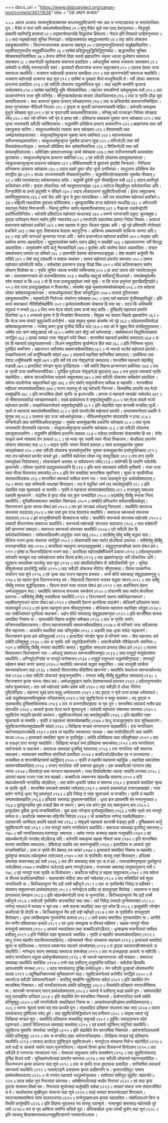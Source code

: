 +++
dbcs_url = "https://www.dsbcproject.org/canon-text/content/367/1626"
title = "08 अष्टम अध्यायः"

+++
अष्टम अध्यायः
स्वयम्भूचैत्याश्रमनाम साधनासुवृष्टिचरणो नाम
अथ स भगवाञ्छास्ता स समाधेरुत्थितः पुनः।
मैत्रेयं तं सभां चापि समालोक्यैवमादिशत्॥१॥
शृणु मैत्रेय भूयो स्या एतद् देवानुभावतः।
सिद्धभूमेः प्रवक्षापि महत्सिद्धि प्रभावतां॥२॥
तद्यथात्रोपछन्दोहे सिद्धलोक हिमालय।
नेपाल इति विख्याते एतद्देवानुभावतः॥३॥
सदा भद्रमहोत्साहं सुभिक्षं निरुपद्रवं।
सर्वद्रव्यसमापन्न समृद्धाधमवर्त्तत॥४॥
तदा सर्वत्र लोकाश्च दशकुशलचारिणः।
त्रिरत्नभजनारक्ताः प्राचरन्तः सहाशुभ॥५॥
एतत्पुण्यानुलिप्तास्ते चतुर्ब्रह्मविहारिणः।
भद्रश्रीसद्गुणाधीरा बभूवुर्बोधिचारिणः॥६॥
एवमेषां प्रसिद्धाभूदृद्धिसिद्धिगुणार्थदा।
ऋद्धास्फीता सुभिक्षा श्रीसमाश्रयाभिशोभिताः॥७॥
तेनात्र योगिनो विज्ञा यतयो ब्रह्मचारिणः
स्मृत्वा ध्यात्वा कुलेशानं समाराध्य समाश्रयन्॥८॥
तथान्येऽपि सुलोकाश्च समागत्य प्रसादिताः।
धर्मधातुमिमं भक्त्या भजमानाः समाश्रयन्॥९॥
सर्वष्वपि च तीर्थेषु स्नानदानादि संबरं।
कृत्वाष्टौ वीतरागांश्च भजन्त समुपाश्रयन्॥१०॥
एताश्च देवताः पञ्च समाराध्य यथाविधि।
भजमाना सदोत्साहैः प्राचरन्त समाहिताः॥११॥
तदा खगाननादेवीं समाराध्य यथाविधि।
भजमाना महोत्साहैः प्राचरन्त सदा शुभं॥१२॥
एवमिमं च पुच्छाग्रं चैत्यं मञ्जुश्रियापि ते।
सर्वे लोकाः समाराध्य प्राभजन्त प्रसादिताः॥१३॥
एवं सर्वेऽपि लोकाश्च सद्धर्म्माभिरता मुदा।
सदा भद्राणि कर्म्माणि कृत्वात्र सर्व्वदाश्रयन्॥१४॥
एवमेषां महासिद्धि भूमिः श्रीसंप्रशोभिताः।
महाजन समाकीर्ण्णा सर्वभूम्युत्तमा वभौ॥१५॥
ततः कालान्तरेणात्र राजा भूमि यतिर्नृपः।
श्रीगुणकामदेवाख्य शास्ता लोकाधिपाभवत्॥१६॥
तदा स नृपतिः प्रौढा युवा कामातिलालसः।
यथा कामरसं भुक्त्वा प्राचरन् स्वेच्छयारमन्॥१७॥
ततः स क्षत्रियाप्येवं कामभागाभिमोहिताः।
प्रमदा गुणसंरक्ता नीतिधर्मे निरादरः॥१८॥
दृष्ट्वा स सुन्दरीं कान्तामगम्यामपि मोहितः।
बलेनापि समाकृष्य वुभुजे स्वेच्छया मुदा॥१९॥
एवं स नृपराजापि कामधर्म्मातिलालसः।
मन्त्रिषु सर्व राज्याङ्ग निवेश्य स्वेच्छया रमेत्॥२०॥
ततः स्ते मन्त्रिणः सर्वे नृपं तं प्रमदा वशे।
प्रतिष्ठाप्य यथाकामं भुक्त्वा चरन् यथेच्छया॥२१॥
तथा भृत्या जनाश्चापि सर्वेऽपि क्लेशिताशयाः।
सद्धर्म्माणि प्रतिक्षिप्य प्राचरन् कामभागिनः॥२२॥
ब्राह्मणाश्च तथा सर्वे दशाकुशल चारिणः।
स्वकुलधर्म्ममर्यादं त्यक्त्वा चरन् यथेच्छया॥२३॥
वैश्याश्चापि तथा धर्म्मद्रव्यसंग्रहलालसाः।
स्वकुलवृत्तिमुत्सृज्य भुक्त्वा चरन् यथेप्सितं॥२४॥
महाजनास्तथा सर्वेप्यन्यायद्रव्यसाधिनः।
स्वकुलधर्ममुत्सृज्य भुक्त्वैव प्राचरन् सुखं॥२५॥
वणिजोऽपि तथा सर्वे मिथ्यार्थसाधनोद्यताः।
सत्यधर्म प्रतिक्षिप्य चेरुः क्लेशाभिमानिताः॥२६॥
शिल्पिनोऽपि तथा सर्वे कवलभृतिलालसाः।
अविधिज्ञाः प्रमादान्धाश्चक्रुः कर्म्म यंथेच्छया॥२७॥
तथा नारीजनाश्चापि कामक्लेशाः कुलाशयाः।
स्वकुलधर्ममृत्सृज्य प्राचरन्त यथेप्सितं॥२८॥
एवं सर्वेऽपि लोकाश्च दशाकुशलसंरताः।
स्वकुलाचारमुत्सृज्य प्राचरन्त यथेच्छया॥२९॥
तीर्थिकाश्चापि ये दुष्टास्ते दृष्ट्वैवं जिनालयं।
निन्दित्वा परिभाषन्तः प्राचरन्त यथेच्छया॥३०॥
तदात्र वहवो दुष्टा चौरा धूर्त्ताः प्रगल्भिकाः।
साधुजनाः प्रतिक्षिप्य चेरु मत्तद्वीपा इव॥३१॥
साधवः सज्जनाश्चापि नीचकर्मानुचारिणः।
सद्धर्म्मविरतोत्साहाश्चेरु भुक्त्वैव नीचवत्॥३२॥
तदैवं पापसंचारात् सर्वत्राप्यचरत् कलिः।
सद्धर्म्मो दुर्वली भूतो नीचवद्विलयं ययौ॥३३॥
तदात्र प्रवरीभूते कलिसंचार वर्त्तते।
दृष्ट्वा लोकाधिपाः सर्वे भवन्रुष्टपरान्मुखाः॥३४॥
ततोऽत्र विमुखीभूय सर्वलोकाधिपा अपि।
धिग्नृपमिति बा दन्तो द्रष्टुमपि न चेच्छिरे॥३५॥
तदात्र लोकपालानां सुदृष्टिविरतोत्सवे।
ईतयः समुपाक्रम्य प्रावर्त्तितुमुपाचरत्॥३६॥
ततो देवा अपि क्रूरा ये दुष्टा मारपाक्षिकाः।
सर्वे तत्र रूपालोक्य महोत्पातं प्रचक्रिरे॥३७॥
वह्निरपि तथालोक्य दुष्टवत् कोपिताशयः।
धूमाकुलार्चिषा दग्धा महोत्पातं व्यधादिह॥३८॥
धर्मराजापि रुष्टाभून् निर्दयां निरुजानपि।
निहन्तुं प्राणिनः सर्वान् महामारीमचारयत्॥३९॥
नैऋत्या राक्षसेन्द्रोऽपि प्रकोपितातिनिर्दयः।
सर्वत्रापि प्रविष्टोऽत्र महोत्पातं व्यधात्सदा॥४०॥
वरुणो नागराजापि प्रदुष्टः क्रूरचक्षुषा॥
दृष्ट्वा वारिवहान् मेघान् सर्वान् वृष्टिं न्यवारयेत्॥४१॥
मरुतोऽपि तथालोक्य प्ररुष्टा निर्दया स्थिताः।
असाध्यं प्रचरन्तात्र महोत्पातं प्रचक्रिरे॥४२॥
तथा यक्षाश्च ये दुष्टाः किन्नरा गुह्यका अपि।
गृहे गृहे प्रविश्यापि रोगोत्पातं प्रचक्रिरे॥४३॥
तथा भूताः पिशाचाश्च वेतालाः कटपूटिनाः।
डाकिण्यः प्रमथाश्चापि शाकिन्यः सगणा अपि॥४४॥
रुद्रा अपि सगन्धर्वा कुम्भाण्डा गरुडा अपि।
सर्वत्र प्रचरन्तोऽत्र महोत्पातं प्रचक्रिरे॥४५॥
मातृका अपि सर्वाश्च सगणा अप्रसादिताः।
सुदुष्टवालोक्य सर्वान् स्तान् द्रक्षितुं न समाहिरे॥४६॥
ग्रहास्तारागणाः सर्वे विरुद्धा अप्रसादिताः।
अनुसंदर्शनं वापि कर्तु नैवाववांञ्छिरे॥४७॥
कुलेशा अपि सर्वाश्च देवता अप्रसादिताः।
संत्रात समर्थास्तान् पश्यंत्य एव तस्थिरे॥४८॥
एवमन्येपि देवाश्च सर्वत्राणपराङ्मुखाः।
तेषां संदर्शनं कर्तुमपि नैव वांछिरे॥४९॥
तेषां त्रातुं तदेकापि न शशाक कथंचन।
एवमत्र महोत्पातं प्रावर्त्तत समन्ततः॥५०॥
एवमत्र महोत्पातं प्रर्वर्त्ततेऽपि सर्वतः।
सर्वक्लेशा हतात्मानः प्रचक्रु विग्रहं मिथः॥५१॥
तदेवं कलिसंरक्तान् सर्वान् लोकान् विलोक्य सः।
नृपतिः सुचिरं ध्यात्वा मनसैवं व्यचिन्तयत्॥५२॥
हा कष्टं पापजं धोरं जायतेऽत्राधुना मम।
तत्पापशमनायायं को दधान्महिताशयः॥५३॥
कथमिह महद्दुःखं शमीकर्त्तुं विधास्यते।
पश्यन्नेवमुपेक्ष्यैव रमेयं साम्प्रतं च किं॥५४॥
यो हि राजा प्रजादुःखमुपेक्ष्य रमते सुखं।
स किं राजा प्रभुर्भत्तां दुष्टाहिवद्विगर्ह्यते॥५५॥
यत्र राजा प्रजादुःखमुपेक्ष्य न विचारयेत्।
स्वयमेव सुखं भुक्त्वारमंश्चरेयथेच्छया॥५६॥
तत्र सर्वप्रजा लोकाः क्लेशव्याकुलमानसाः।
सत्यधर्मकुलाचारं हित्वा चरेयुरौद्धटाः॥५७॥
ततस्ते दुरितारक्ता दशकुशलचारिणः।
महापापेऽपि निर्लज्जाः संचरेरन् यथेच्छया॥५८॥
एतत् सर्व महत्पातं र्भुजीयान्नृपतिर्ध्रुवं।
इति सत्यं समाख्यातं नीतिविज्ञैर्महर्षिभिः॥५९॥
इत्येतत्पापवैपाक्यं भोक्तव्यं हि मया भव।
तदत्र किं करिष्यामि यदुपायं न मन्यते॥६०॥
धिग् जन्म मेऽत्र संसारे यस्य राज्ये सदा कलिः।
दुर्भिक्षादि महात्पातं प्रवर्त्तते दिवानिशं॥६१॥
धन्यास्ते पुरुषा ये हि निःक्लेशा विमलाशया।
विमुक्त भव संचारा भिक्षवो ब्रह्मचारिणः॥६२॥
किं मेऽत्र जन्म संसारे सुकुलमपि प्रभोर्नृणां।
यदहं पशुवद् भुक्त्वा काममेव रमे गृहे॥६३॥
तदेततपापलिप्तोऽहं क्लेशव्याकुलमानसः।
नरकेषु भ्रमन् दुःखं भुंजीयां विविधं सदा॥६४॥
तदा को मे सुहृत् मित्रं संरक्षितुमुपाचरत्।
धर्ममेव तदा त्राणं सर्वदुःखापहं भवे॥६५॥
धर्माणां प्रवरं बौद्धं धर्मं सर्वभयापहं।
सर्वार्थसाधनं सिद्धमित्याख्यातं जगद्धितं॥६६॥
इत्यहं साम्प्रतं गत्वा गोशृङ्गे पर्वते स्थितं।
शान्तश्रियं महाचार्यं प्रार्थयेयं समादरात्॥६७॥
स एव हि महाचार्य एतदुत्पातशान्तये।
विधानं समुपादिश्य कुर्यान्मेऽत्र हितं सदा॥६८॥
इति निश्चित्य भूपालः पुरोहितं समन्त्रिणः।
महाजनान सपौरांश्च समामन्त्रयैवमादिशत्॥६९॥
भो भवन्तो यदत्रैवं महोत्पातं प्रवर्त्तते।
तच्छान्तिकरणं धर्मं कर्त्तुमिच्छामि सांप्रतं॥७०॥
तदाचार्य महाभिज्ञं शान्तिश्रियं समादरात्।
प्रार्थयित्वा तदा देशाद् धर्त्तुमिच्छामि सदृशं॥७१॥
इति सर्वे वयं तत्र गोशृङ्गेऽग्रे समादरात्।
शान्तश्रियं महाचार्य संप्रार्थितुं वज्रावहै॥७२॥
इत्यादिष्टं नरेन्द्रण श्रुत्वा पुरोहितादयः।
सर्वे तथेति विज्ञप्य प्राभ्यनन्दन् प्रबोधिताः॥७३॥
ततः स नृपती राजा समन्त्रिजनपौरिकाः।
पुरोहितं पुरोधाय गोशृङ्गेऽग्रे मुदाचरत्॥७४॥
तत्र दृष्ट्वा तमाचार्य नृपतिः संप्रमोदितः।
समेत्य साञ्जलिर्नत्वा पादाब्जे समुपाश्रयत्॥७५॥
तथा सर्वेऽपि लोकाश्च समीक्ष्येनं प्रसादिताः।
समेत्य पादयोर्नत्वा समुपतस्थिरे मुदा॥७६॥
तान् सर्वान् समुपासीनान् समीक्ष्य स महामतिः।
शान्तश्रीस्तं महीपालं सम्पश्यन्नेवमादिशत्॥७७॥
राजन् सदास्तु वो भद्रं सर्वत्रापि निरन्तरं।
किमर्थमिह प्रायासि तत् मेऽग्रे वक्तुंमर्हसि॥७८॥
इति शान्तश्रिया प्रोक्ते नृपतिः स कृताञ्जलिः।
प्रणत्वा तं महाचार्य पश्यन्नेवं न्यवेदयेत्॥७९॥
भो श्रीशास्तयदर्थेऽहं भवच्छरणमाव्रजे।
तदर्थ प्रार्थयाम्यत्र मे समुपादेष्टुमर्हति॥८०॥
यत् मेऽत्र पापतो राज्ये महोत्पातं प्रवर्त्तते।
तच्छान्तिकरणोपायं समुपादेष्टुमर्हति॥८१॥
इति संप्रार्थिते राज्ञा शान्तश्री मन्त्रवित् सुधीः।
नृपते तं महासत्त्वं समालोक्यैवमादिशत्॥८२॥
नृपते पापतोऽत्रैवं महोत्पातं प्रवर्त्तते।
तत्पापशमनोपायं वक्षामि ते शृणुष्व तत्॥८३॥
यत्वमत्र नृपा राजा सर्वधर्मानुपालकः।
नीतिधर्म्मानुसारेण संपालयसि न प्रजाः॥८४॥
मन्त्रिणोऽपि तथा सर्वनीतिधर्मपराङ्मुखाः।
भुक्त्वा कामसुखान्येव प्रचरन्ति यथेच्छया॥८५॥
तथा भृत्या जनाश्चापि पौराश्चापि महाजनाः।
स्वकुलधर्ममुत्सृज्य प्रचरन्ति यथेच्छया॥८६॥
एवं सर्वेऽपि लोकाश्च दशाकुशलचारिणः।
सद्धर्माणि प्रतिक्षिप्य प्रचरन्ति प्रमादतः॥८७॥
तदैतत् पापवैपाक्यं भोक्तव्यंमेव हि भव।
येनैव यत्कृतं कर्म्म भोक्तव्यं तेन तत्फलं॥८८॥
एवं मत्वा नृपः स्वामी स्वयं नीत्या विचारयन्।
बोधयित्वा प्रयत्नेन लोकान् संपालयत् सदा॥८९॥
यद्यत्र नृपतिः सम्यग विचार्य प्रमादतः॥
स्वयं कामसुखान्येव भुक्त्वा चरद्यथेच्छया॥९०॥
तथा सर्वेऽपि लोकाश्च नृपचर्यानुचारिणः
भुक्त्वा कामसुखान्येव प्रचरेयुर्यथेच्छया॥९१॥
तदा तत्र महोत्पातं प्रवर्त्तत् पापतो ध्रुवं।
प्रवर्त्तिते महोत्पात लोका स्युः पापदुःखिताः॥९२॥
तत्र तान् नृपतिः पश्यन्नुपेक्ष्यं निर्दयश्चरत्।
लोकसंरक्षणे असक्तः स सर्वपापभाग् भवेत्॥९३॥
सर्वाण्यपि हि पापानि सर्वलोकैः कृतान्यपि।
पतित्वा नृपतेरग्रे प्रदद्युस्तत्फलानि हि॥९४॥
इति सत्यं समाख्यातं सर्वैरपि मुनीश्वरैः।
नत्वा राजा स्वयं नीत्या विचारयन् समाचरेत्॥९५॥
इति तेन समादिष्टं शान्तश्रिया सुमन्त्रिणा।
श्रुत्वा स नृपतीर्भीत्या संतापतापिताशयः॥९६॥
शान्तश्रियं तमाचार्य समीक्ष्य शरणं गतः।
नत्वा पादाम्बुजे भूयः प्रार्थयदेवमादरात्॥९७॥
शास्तः सदा चरिष्यामि भवदाज्ञां शिरावहन्।
तत् मे यदुचितं धर्म्म तत् समादेष्टुमर्हति॥९८॥
इति संप्रार्थितं राज्ञा श्रुत्वाचार्यः स सत्मतिः।
नृपतिं तं महासत्त्वं सम्पश्यन्नेवमादिशत्॥९९॥
राजञ्छृणु समाधाय वक्ष्यामि शुभकारणं।
यद्यस्ति ते कृपा लोक तत् कुरु यन्मयोदितं॥१००॥
तद्यथैतेषु तीर्थेषु स्नात्वा नित्यं यथाविधि।
शुचिशीलसमाचारः समाहितः त्रिमण्डलः॥१०१॥
सम्बोधिं प्रणिधानेन सर्वसत्त्वहितार्थभृत्।
त्रिरत्नभजनं कृत्वा चरस्व पोषधं व्रतं॥१०२॥
तत इमं जगन्नाथं धर्मधातुं जिनालयं।
यथाविधि समाराध्य संभजस्व सदादरात्॥१०३॥
तथा सर्वा इमा पञ्च देवताश्च यथाविधि।
समाराध्य समभ्यर्च्य संभजस्व सदादरात्॥१०४॥
इमं मञ्जुश्रीयंश्चापि चैत्यमाराध्य सर्वदा।
यथाविधि समभ्यर्च्य संभजस्व महोत्सवैः॥१०५॥
तथाष्टौ वीतरागांश्च समाराध्य यथाविधि।
समभ्यर्च्य महोत्साहैः संभजस्व सदादरात्॥१०६॥
तथा माहेश्वरीं देवी खगाननां समादरां।
समाराध्य समभ्यर्च्य संभजस्व यथाविधिं॥१०७॥
एते सर्वेऽपि देवा हि सर्वलोकाधिपेश्वराः।
सर्वसत्त्वहितार्थेन प्रादुर्भूताः स्वयं खलु॥१०८॥
तदत्रैतेषु देवेषु सर्वेषु श्रद्धया सदा।
विधिना भजनं कृत्वा संचरस्व जगद्धिते॥१०९॥
लोकांश्चापि तथा सर्वान् बोधयित्वा प्रयत्नतः।
सर्वेष्वेतेषु तीर्थेषु स्नानदानादिकं सदा॥११०॥
कारयित्वा महत्पुण्यं जगद्भद्रसुखार्थदं।
संबुद्धगुणसत्सौख्यं चारय पोषधं व्रतं॥१११॥
एतेषां च त्रिरत्नादिदेवानां भजनं सदा।
कारयित्वा महोत्साहैर्बोधिमार्गे प्रचारय॥११२॥
तदैतत्पुण्यभावेन सर्वत्रापि चरच्छुभं
तदा सर्वमहोत्पातं सर्वत्र विलयं व्रजेत्॥११३॥
तदा ब्रह्ममरेन्द्राद्याः सर्वे लोकाधिपा अपि।
सुदृशात्र समालोक्य पालयेयुः सदा मुदा॥११४॥
तदा संपालितेऽस्मिंन तैः सवैर्लोकाधिपैः पुनः।
सुभिक्षं श्रीशुभोत्साहं प्रवर्त्तयेद्धि सर्वदा॥११५॥
तदा सर्बेऽपि लोकाश्च नीरोगाः श्रीगुणाश्रयाः।
विरम्य पापमार्गेभ्यः संचरेरन् सदा शुभे॥११६॥
एवं धृत्वा सदा राजन् महापुण्य प्रभावतः।
अन्ते बोधिं समासाद्य संबुद्धपदमाप्नुयुः॥११७॥
एवं महत्तरं पुंण्यं त्रिरत्नभजनाद् भवं।
विज्ञायादौ त्रिरत्नानां भजस्व श्रद्धया स्मरन्॥११८॥
ततः सर्वेषु तीर्थेषु स्नात्वा शुद्धेन्द्रियाशयः।
त्रिरत्नं शरणं गत्वा भजस्व पोषधं व्रतं॥११९॥
ततः सर्वानिमान् देवान् धर्म्मधातुमुखान् सदा।
यथाविधि समाराध्य संभजस्व समर्चयन्॥१२०॥
लोकानपि तथा सर्वान् बोधयित्वा प्रयत्नतः।
सर्वेष्वेतेषु तीर्थेषु स्नापयित्वा यथाविधिं॥१२१॥
त्रिरत्नशरणे स्थाप्य संबोधिज्ञानसाधनं।
भद्श्रीसत्गुणाधारं चारय पोषधं व्रतं॥१२२॥
एतेषामपि देवानां कारयित्वा सदार्चनं।
बोधिमार्गे प्रतिष्ठाप्य चारय पालयञ्छुभे॥१२३॥
एवं कृत्वा महत्पुण्यं प्राप्य श्रीसद्गुणाश्रयः।
बोधिसत्त्व महासत्त्व महाभिज्ञा भवेद्ध्रुवं॥१२४॥
ततः संबोधिसंभारं पूरयित्वा यथाक्रमं।
अर्हन् बोधिं समासाद्य संबुद्धपदमाप्नुयाः॥१२५॥
इति शान्तश्रिया शास्ता समादिष्टं निशम्य सः।
नृपस्तथेति विज्ञप्य कर्तुमेवं समैच्छत॥१२६॥
ततः स नृपतिः सर्वान् मन्त्रिणस्सचिवाञ्जनान्।
पौरान् महाजनाश्चापि समामन्त्रयैवमादिशत्॥१२७॥
भो मन्त्रिणो जनाः सर्वेऽमात्याः पौरा महाजनाः।
आचार्येन यथादिष्टं तथा चरितुमर्हथ॥१२८॥
अहमपि तथा धृत्वा सर्वदा भद्रकारणं।
त्रिरत्नशरणं कृत्वा व्रतं चरितुमुत्सहे॥१२९॥
इत्यादिष्टं नरेन्द्रेण श्रुत्वा ते मन्त्रिणो जनाः।
पौरा महाजनाः सर्व तथेति प्रतिशुश्रुवुः॥१३०॥
ततः स नृपतिः सर्वेः सपुरोहितमन्त्रिभिः।
अमात्यैःसचिवैः पौरैर्महाजनैः समन्वितः॥१३१॥
सर्वेष्वेतेषु तीर्थेषु स्नात्वा यथाविधि क्रमात्।
शुद्धशीलः समाधाय प्राचरत् पोषधं व्रतं॥१३२॥
ततस्स विमलात्मान त्रिरत्नशरणं गताः।
धर्मधातुं समाराध्य समभ्यर्च्यभिजन्मुदा॥१३३॥
तथा वायुपुरे वायुदेवतांश्च यथाविधि।
अग्निपुरेऽग्निदेवं च नागपुरे फणेश्वरान्॥१३४॥
वसुपुरे वसुन्धारां सद्धर्म्मश्रीगुणप्रदां।
शान्तपुरे महेशानं सम्बरं सगणं क्रमात्॥१३५॥
यथाविधि समभ्यर्च्य श्रद्धया समुपाश्रितः।
तथा मञ्जुश्री यश्चैत्यं समभ्यर्च्याभजन् सदा॥१३६॥
तथाष्टौ वीतरागांश्च श्रीदेवींश्च खगाननां।
यथाविधि समाराध्य समभ्यर्च्याभजत् सदा॥१३७॥
तथा सर्वेऽपि लोकास्ते नृपवृत्तानुचारिणः।
स्नात्वा सर्वेषु तीर्थेषु शुद्धशीला समादरात्॥१३८॥
त्रिरत्नशरणं कृत्वा चरन्तः पोषधं व्रतं।
धर्म्मधातुमुखान् सर्वान् देवांश्चाभ्यर्च्य प्राभजन्॥१३९॥
तदैतत्पुण्यभावेन सर्वत्र शुभमाचरत्।
ततः सर्व महोत्पातं क्रमेण प्रशमं ययौ॥१४०॥
तदा सर्वेऽपि ते लोका नीरोगाः पुष्टितेन्द्रियाः।
महानन्दं सुखं प्राप्य बभूवु धर्म्मलालसाः॥१४१॥
तद् दृष्ट्वा न नृपो राजा प्रत्यक्षं धर्मसत्फलं।
अहो सद्धर्ममाहात्म्यमित्युक्त्वा नन्दिताचरत्॥१४२॥
तदा सुवृष्टिरेवात्र न बभूव कथंचन।
तद् दृष्ट्वा न नृपश्चासीद् दुर्भिक्षशंकिताशयः॥१४३॥
ततः स करुणाविष्टहृदयः स नृपः पुनः।
शान्तश्रियं तमाचार्य नत्वैव प्राह साञ्जलिः॥१४४॥
आचार्य कृपया तेऽत्र चरते शुभताधुना।
सर्वदापि महोत्पातं संशाम्यत समन्ततः॥१४५॥
सुवृष्टिरेव नाद्यापि प्रवर्त्तते कथंचन।
सुवृष्टिकरणोपायं तत् समादेष्टुमर्हति॥१४६॥
इति संप्रार्थितं राज्ञा श्रुत्वाचार्यः स सत्मतिः।
नृपतिं तं महासत्त्वं संपश्यन्नेवमब्रवीत्॥१४७॥
साधु राजञ्छृणुष्वात्र सदा सुभिक्षकारणं।
सुवृष्टिकरणोपायमुपदेक्ष्यामि सांप्रतं॥१४८॥
लिखित्वा मण्डलं नागराजानां यद्यथाविधि।
तत्र नागाधिपान् सर्वानावाह्याराधयेवहि॥१४९॥
तदत्र त्वं महावीरा भवस्वात्तरः साधकः।
यथा मायोपदिष्टानि तथा सर्वाणि साधय॥१५०॥
इत्याचार्य समादिष्टं श्रुत्वा स नृपतिर्मुदा।
तथेति प्रतिविज्ञप्य तथा भवितुमैच्छत॥१५१॥
ततः स वज्रधृग् वारा नागपुरं यथाविधि।
लिखित्वा मण्डलं रम्यं प्रतिष्ठाप्य समार्च्चयत्॥१५२॥
तत्र नागाधिपान् सर्वानाचार्यः स यथाक्रमं।
समाराध्य समावाह्य पूजयितुं समालभत्॥१५३॥
तत्र नागाधिपाः सर्वे समागत्य यथाक्रमं।
स्वस्वासनं समाश्रित्य संतस्थिरे प्रसादिताः॥१५४॥
कर्कोटकोऽहिराडेक एव न लज्जयागतः।
तत्समीक्ष्य स शान्तश्रीर्महाचार्या महर्द्धिमान्॥१५५॥
नृपतिं तं महावीरं महासत्त्वं महर्द्धिकं।
महाभिज्ञं समालोक्य समामन्त्रयैवमादिशत्॥१५६॥
राजन् नागाधिपाः सर्वे समागता इहाधुना।
एक कर्क्कोटको नागराज एवेह नागतः॥१५७॥
विरूपोऽहं कथं नागराज महासभासने।
गत्वा तिष्ठेयमित्येवं ध्यात्वा नायाति लज्जया॥१५८॥
अतस्तं सहसा राजन् गत्वा तत्र महाह्रदे।
कर्क्कोटकं तमामन्त्रय संप्रार्थ्येह समानय॥१५९॥
यदि संप्रार्थ्यमानापि नागछेदिह सोऽहिराट्।
तदा बलेन धृत्वापि सर्वथा तं समानय॥१६०॥
इत्याचार्य समादिष्टं श्रृत्वा स नृपतिः सुधीः।
शान्तश्रियं तमाचार्य पश्यन्नेवं न्यवेदयत्॥१६१॥
आचार्य कथमकोऽहं तत्रागाढमहाह्रदे।
गत्वा बलेन नागेन्द्रं धृत्वा नेतुं प्रशक्नुयां॥१६२॥
इति निवेद्य तं राज्ञा श्रुत्वाचार्यः स मन्त्रवित्।
नृपतिं तं महावीरं सम्पश्यन्नेवमब्रवीत्॥१६३॥
हरिदश्वं समारुह्य पुष्पमत्मन्त्रशोधितं।
धृत्वा ब्रज प्रशक्नोषि मम मन्त्रानुभावतः॥१६४॥
दुर्वाकुण्डमिदं पुष्पं तत्रादौ क्षिप मां स्मरन्।
भ्रमन् यत्र चरेन् पुष्पं तत् यथानुसरन् बज॥१६५॥
इत्युपदेश्य दुवीकं कुण्डं मन्त्राभिशोधितं।
पुष्पं दत्वा नरेन्द्राय पुनरेवमुपादिशत्॥१६६॥
गत्वैवं नृपते तत्र नागपुरे समेत्य तं।
कर्कोटकं समामन्त्रय मद्गिरैवं निवेदय॥१६७॥
भो कर्क्कोटक नागेन्द्र यदर्थेदमिहाव्रज।
तद्भवानपि जानीयात् तथापि वक्ष्यते मया॥१६८॥
गोशृङ्गे महाचार्यः शान्तश्री र्वज्रभृत् कृती।
दुर्भिक्षशमनं कर्त्तुं सुवृष्टिचारणे सदा॥१६९॥
तत्र नागपुरे सर्वान् नागाधिपान् यथाविधि।
समाराध्य समावाह्य पूजयितुं समारभत्॥१७०॥
सर्वे नागाधिपास्तत्र वरुणाद्याः समागताः।
त्वमेव नागतः कस्मात् सहसा गन्तुमर्हति॥१७१॥
एवं संप्रार्थ्यमानोऽपि नागछेत् सोऽहिराड् यदि।
वलेनापि समाकृष्य सहसा नीयतां त्वया॥१७२॥
इति शान्तश्रिया शास्ता समादिश्य समादरात्।
प्रेषितोऽहं तदर्थेत्र तत् समगन्तुमर्हति॥१७३॥
इत्यादिश्य स आचार्यः पुष्पं मन्त्राभिशोधितं।
दत्वा तं नृपतिं वीरं प्रेषयत् तत्र सत्वरं॥१७४॥
इत्याचार्य समादिष्टं निशम्य स महामतिः।
दुर्वामुण्डं समादाय तथेत्युक्त्वा ततोऽचरत्॥१७५॥
ततः स नृपतिर्वीरः शास्तु राज्ञां शिरावहन्।
हरिदश्वं समारुह्य संचरन्स्तद् हदं ययौ॥१७६॥
तत्र तीरं समासाद्य पश्यं नृपः स तं हदं।
नत्वाचार्यमनुस्मृत्वा दुर्व्वाकुण्डं जलेऽक्षिपत्॥१७७॥
तन्प्रक्षिप्तं जलेऽगाढे भ्रमन् नागपुरेऽचरत्।
राजाप्यश्वं समारुह्य तत्पुष्पानुसरन् ययौ॥१७८॥
एवं नागपुरे गत्वा नृपतिः स विलोकयन्।
कर्कोटक महीन्द्रं तं सहसा समुपाचरत्॥१७९॥
तत्र समेत्य स वीरस्तं कर्कोटकमहीश्वरं।
यथाचार्याय संदिप्टं तथा सर्वं न्यवेदयत्॥१८०॥
तत् सन्निवेदितं सर्व श्रुत्वा नागाधिपापि सः।
किञ्चिदप्युत्तरं नैव ददौ तस्मै महीभुजे॥१८१॥
ततः स नृपतिश्चैवं निवेद्य तं महीश्वरं।
संपश्यन् समुपामन्त्रय प्रार्थयदमादरात्॥१८२॥
नागेन्द्रोऽत्र प्रसीद त्वं शास्तुराज्ञां शिरोवहं।
त्वदामन्त्र न एवाहं प्रागतस्तत् समाव्रज॥१८३॥
इति संप्रार्थ्यमानोऽपि राजा स भुजगाधिपः।
किञ्चित्प्राप्युत्तरं नैव ददौ तस्मै महीभुजे॥१८४॥
ततोऽसौ नृपतिवीरः शास्त्रादिष्टं यथा तथा।
सर्व निवेद्य तस्याग्रे पुनरेवमभाषत॥१८५॥
नागेन्द्र नापराधं मे यत्त्वया न श्रुतं वचः।
तन्मे शास्त्रा यथादिष्टं तथा नूनं चरेय हि॥१८६॥
इत्युक्तेपि नरेन्द्रेण कर्कोटको हि योऽपि सः।
किञ्चिदप्युत्तरं नैव ददौ राज्ञे महीभृते॥१८७॥
ततः स नृपतिवीरः शास्तुराज्ञां शिरोवहन्।
धृत्वा तमहिमाकृष्य गुरुत्मानिव प्राचरत्॥१८८॥
ततो हयात् समानीताः गुणकामदेवेन सः।
आनीते तेन मार्गेण वशिकाचल उच्यते॥१८९॥
एवं धृत्वा समाकृष्य स वीरस्तं महीश्वरं।
सहसा नागपुरे नीत्वा शास्तुरग्रे समाचरत्॥१९०॥
आचार्य भवदादेशात् तथा कर्क्कोटकोऽहिराट्।
धृत्वाकृष्य मयानीतस्तं समीक्ष्य प्रसीदतु॥१९१॥
इति निवेदितं राज्ञा श्रुत्वाचार्यः समादितः।
नृपतिं तं महावीरं सम्पश्यन्नेवमादिशत्॥१९२॥
साधु राजन् महावीर यदानीतस्त्वयाहिरात्।
तदेनमासने नीत्वा संस्थापय यथाक्रमं॥१९३॥
इत्याचार्य समादिष्टं श्रुत्वा स नृपतिस्तथा।
नागराजं तमामन्त्रय स्वासने संन्यवेशयत्॥१९४॥
तं दृष्ट्वा स्वासनासीनांमाचार्यः स यथाविधिं।
नागेन्द्रान् स्तान् समावाह्य समाराध्य समार्चयत्॥१९५॥
ततः स व्रजधृकाज्ञ आचार्यः स महीपतिः।
सर्वान् नागाधिपान् स्तुत्वा प्रार्थयुच्चैवमादरात्॥१९६॥
भो भवन्तो महानागराजाः सर्वे मयाग्रतः।
समाराध्य समावाह्य यथाविधि समर्चिताः॥१९७॥
तन्मे सदा प्रसीदन्तु दातुमर्हन्ति वाञ्छितं।
सर्वलोक हितार्थेव आराध्ययामि नान्यथा॥१९८॥
यदत्र पापसंचाराद् दुर्भिक्षं वर्त्ततेऽधुना।
तेन सर्वेऽपि दुःखार्त्ता लोकश्चरन्ति पातकं॥१९९॥
तद्दुर्भिक्षाभिशान्त्यर्थ सुभिक्षकारणं सदा।
सुवृष्टिचरणोपायं करोमीदं जगद्धिते॥२००॥
ते भवन्तोऽत्र सर्वेऽपि सर्वसत्त्वाभिरक्षणे।
चारयितुं समर्हन्ति सुवृष्टिमत्र सर्वदा॥२०१॥
इति संप्रार्थितं तेन शान्तश्रिया निशम्यत।
सर्वे नागाधिपास्तस्य तथेति प्रतिशुश्रुवुः॥२०२॥
तैस्तथेति प्रतिज्ञातं नागराजैर्निशम्य सः।
शान्तश्री नागराजान् स्तान् प्रार्थयदेवमादरात्॥२०३॥
भवन्तो मे प्रसीदन्तु यदहं प्रार्थये पुनः।
सर्वसत्त्वहिते दातुं तदप्यर्हन्ति वाञ्छितं॥२०४॥
इति संप्रार्थिते तेन शान्तश्रिया निशम्यते।
सर्व्वनागाधिपा तस्मै तथेति प्रतिशुश्रुवुः॥२०५॥
सर्वे नागाधिपैस्तैः सम्प्रतिज्ञातं निश्म्य सः।
आचार्यस्तानहीन्द्रांश्च प्रार्थयेदेवमादरात्॥२०६॥
भवन्तः श्रूयतां वाक्यं यत् मया प्रार्थ्यते पुनः।
तद्भवद्भिः प्रतिज्ञातं संधातव्यं तथा सदा॥२०७॥
यदात्र पापसंचाराद् दुर्वष्टिश्च भवेद् ध्रुवं।
तदा सुवृष्टिसंसिद्धिर्साधनं तत् प्रनीयतां॥२०८॥
तद्यथा भवतां पट्टे लिखित्वा मण्डलं शुभं।
यथाविधि प्रतिष्ठाप्य संस्थापितुं समुत्सहे॥२०९॥
दुर्वृष्टिः स्याद्यदाप्यत्र तदेवं पट्टमण्डलं।
प्रसार्य विधिनाराध्य समावाह्य समर्चयत्॥२१०॥
एवं प्रसार्य पट्टेस्मिन् संपूजिते यथाविधि।
सुवृष्टिरत्र युष्माभिः संभर्त्तव्या जगद्धिते॥२११॥
इति संप्रार्थिते तेन शान्तश्रिया निशम्यते।
सर्वनागाधिपास्तस्मै तथेति प्रतिशुश्रुवुः॥२१२॥
ततः स मन्त्रवित् प्राज्ञः सर्वनागाधिपाज्ञया।
लिखित्वा मण्डलं पट्टे प्रतिष्ठाप्य यथाविधि॥२१३॥
पश्चात् कालेऽत्र दुर्वृष्टिवृत्ते सुवृष्टिसाधने।
नागपुरेऽत्र संस्थाप्य निर्दग्ध संप्रगोपितं॥२१४॥
ततो वज्री स आचार्यः सर्वान् स्तान् भुजगाधिपान्।
संप्रार्थ्य विनयं कृत्वा विससर्ज्ज विनोदयन्॥२१५॥
ततः सर्वेऽपि ते नागराजाः स्वस्वालयं गताः।
मेघमालां समुत्थाप्य सर्वत्र समवर्षयन्॥२१६॥
तदा सुवृष्टिसंचाराद् दुर्भिक्षं विलयं ययौ।
सुभिक्षमंगलोत्साहं प्रावर्त्तत समन्ततः॥२१७॥
तदा सर्वेऽपि लोकास्ते महानन्दप्रमोदितः।
त्रिरत्नभजनं कृत्वा प्राचरन्त सदा शुभे॥२१८॥
ततः स नृपति राजा दृष्टसत्यः प्रसादितः।
शान्तिश्रियं तमाचार्यं समभ्यर्च्य यथाविधि॥२१९॥
नत्वाष्टाङ्गैः प्रसन्नात्मा कृत्वा प्रदक्षिणानि च।
कृताञ्जलिपुटः पश्यन् प्रार्थयच्चैवमादरात्॥२२०॥
भो भगवन् महाचार्य भवद्धर्म्मानुभावतः।
सर्वोत्पातं शमीभूत सुवृष्टिः संप्रवर्त्तते॥२२१॥
तदत्र सर्वदा नूनं निरुत्पातं समन्ततः।
धर्मश्रीमंगलोत्साहं भवदेव निरन्तरं॥२२२॥
एवं सदा कृपा दृष्टया संपश्यन् विषये मम।
निरुत्पातं शुभोत्साहं कर्तुमर्हति सर्वथा॥२२३॥
साम्प्रतं सफलं जन्म संसारजीवितं च मे।
यल्लोकाश्च सुखीभूताः संचरन्त सदा शुभे॥२२४॥
तदहं साम्प्रतं शास्तर्भवदाज्ञां शिरावहन्।
स्वराज्याश्रममाश्रित्य चरेयं पालयञ्जगत्॥२२५॥
तन्मेनुग्रहमाधाय कृपया संप्रसादितः।
संबोधिसाधने चित्तं स स्थितिं कर्त्तुमर्हति॥२२६॥
इति विज्ञप्य भूपालस्त स्य शास्तुः पदाम्बुजे।
नत्वानुज्ञां समासाद्य महोत्साहैः पुरं ययौ॥२२७॥
तत्र स नृप आश्रित्य समन्त्रि सचिवो मुदा।
बोधिचर्याव्रतं धृत्वा तस्थौ कुर्वन् सदा शुभं॥२२८॥
इति स्वयम्भू चैत्याश्रमनामसाधनसुवृष्टिचारणो नामाष्टमोऽध्यायः।
